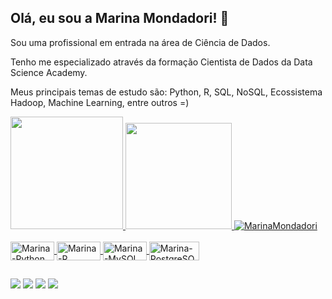 ## Olá, eu sou a Marina Mondadori! 👩

Sou uma profissional em entrada na área de Ciência de Dados.

Tenho me especializado através da formação Cientista de Dados da Data Science Academy.

Meus principais temas de estudo são: Python, R, SQL, NoSQL, Ecossistema Hadoop, Machine Learning, entre outros =)

 <div>
  <a href="https://github.com/MarinaMondadori">
  <img height="180em" src="https://github-readme-stats.vercel.app/api?username=MarinaMondadori&show_icons=true&theme=dark&include_all_commits=true&count_private=true"/>
  <img height="170em" src="https://github-readme-stats.vercel.app/api/top-langs/?username=MarinaMondadori&layout=compact&langs_count=7&theme=dark"/>
   <img src="https://komarev.com/ghpvc/?username=MarinaMondadori&color=green" alt="MarinaMondadori" />
</div>
<div style="display: inline_block"><br>
  
  <img align="center" alt="Marina-Python" height="30" width="70" src="https://img.shields.io/badge/Python-3776AB?style=for-the-badge&logo=python&logoColor=white">
  <img align="center" alt="Marina-R" height="30" width="70" src="https://img.shields.io/badge/R-276DC3?style=for-the-badge&logo=r&logoColor=white">
  <img align="center" alt="Marina-MySQL" height="30" width="70" src="https://img.shields.io/badge/MySQL-00000F?style=for-the-badge&logo=mysql&logoColor=white">
  <img align="center" alt="Marina-PostgreSQL" height="30" width="80" src="https://img.shields.io/badge/PostgreSQL-316192?style=for-the-badge&logo=postgresql&logoColor=white">
 
</div>
  
  ##
 
<div> 
  
  <a href="https://instagram.com/marinamondadori" target="_blank"><img src="https://img.shields.io/badge/-Instagram-%23E4405F?style=for-the-badge&logo=instagram&logoColor=white" target="_blank"></a>
  <a href = "mailto:mmgessinger@gmail.com"><img src="https://img.shields.io/badge/-Gmail-%23333?style=for-the-badge&logo=gmail&logoColor=white" target="_blank"></a>
  <a href="https://www.linkedin.com/in/marina-gessinger-1a474a2b" target="_blank"><img src="https://img.shields.io/badge/-LinkedIn-%230077B5?style=for-the-badge&logo=linkedin&logoColor=white" target="_blank"></a> 
 <a href="https://marinamondadorigessinger.medium.com/" target="_blank"><img src="https://img.shields.io/badge/Medium-12100E?style=for-the-badge&logo=medium&logoColor=white" target="_blank"></a>
  

 
</div>

